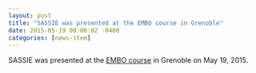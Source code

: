 ```yaml
---
layout: post
title: "SASSIE was presented at the EMBO course in Grenoble"
date: 2015-05-19 00:00:02 -0400
categories: [news-item]
---
```

SASSIE was presented at the [EMBO course](http://events.embo.org/15-saxs/) in Grenoble on May 19, 2015.
